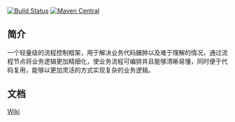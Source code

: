 [![Build Status](https://travis-ci.org/sangjian/process-control.svg?branch=master)](https://travis-ci.org/sangjian/process-control)
[![Maven Central](https://maven-badges.herokuapp.com/maven-central/cn.ideabuffer/process-control/badge.svg)](https://maven-badges.herokuapp.com/maven-central/cn.ideabuffer/process-control)

## 简介

一个轻量级的流程控制框架，用于解决业务代码臃肿以及难于理解的情况，通过流程节点将业务逻辑更加精细化，使业务流程可编排并且能够清晰易懂，同时便于代码复用，能够以更加灵活的方式实现复杂的业务逻辑。

## 文档

[Wiki](https://github.com/sangjian/process-control/wiki)
